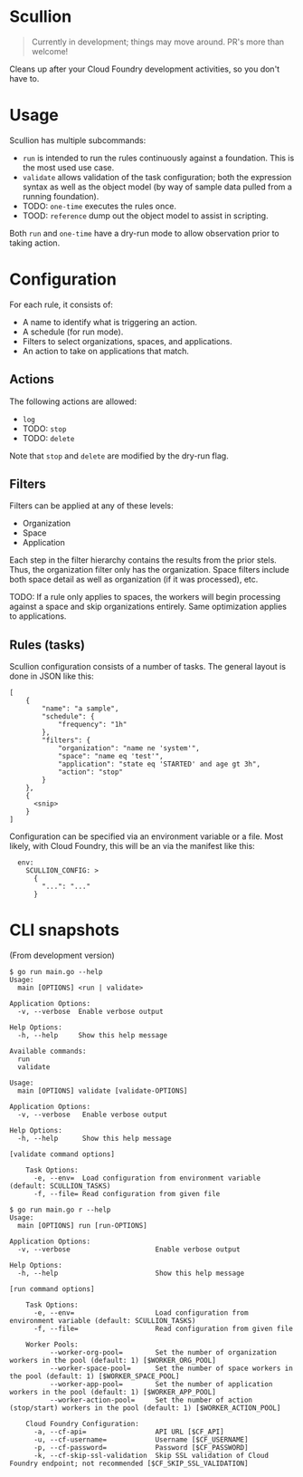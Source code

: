 # Scullion

> Currently in development; things may move around. PR's more than welcome!

Cleans up after your Cloud Foundry development activities, so you don't have to.

# Usage

Scullion has multiple subcommands:
* `run` is intended to run the rules continuously against a foundation. This is the most used use case.
* `validate` allows validation of the task configuration; both the expression syntax as well as the object model (by way of sample data pulled from a running foundation).
* TODO: `one-time` executes the rules once.
* TOOD: `reference` dump out the object model to assist in scripting.

Both `run` and `one-time` have a dry-run mode to allow observation prior to taking action.

# Configuration

For each rule, it consists of:
* A name to identify what is triggering an action.
* A schedule (for run mode).
* Filters to select organizations, spaces, and applications.
* An action to take on applications that match.

## Actions

The following actions are allowed:
* `log`
* TODO: `stop`
* TODO: `delete`

Note that `stop` and `delete` are modified by the dry-run flag.

## Filters

Filters can be applied at any of these levels:
* Organization
* Space
* Application

Each step in the filter hierarchy contains the results from the prior stels. Thus, the organization filter only has the organization. Space filters include both space detail as well as organization (if it was processed), etc.

TODO: If a rule only applies to spaces, the workers will begin processing against a space and skip organizations entirely. Same optimization applies to applications.

## Rules (tasks)

Scullion configuration consists of a number of tasks.  The general layout is done in JSON like this:
```
[
    {
        "name": "a sample",
        "schedule": {
            "frequency": "1h"
        },
        "filters": {
            "organization": "name ne 'system'",
            "space": "name eq 'test'",
            "application": "state eq 'STARTED' and age gt 3h",
            "action": "stop"
        }
    },
    {
      <snip>
    }
]
```

Configuration can be specified via an environment variable or a file. Most likely, with Cloud Foundry, this will be an via the manifest like this:
```
  env:
    SCULLION_CONFIG: >
      {
        "...": "..."
      }
```

# CLI snapshots

(From development version)

```
$ go run main.go --help
Usage:
  main [OPTIONS] <run | validate>

Application Options:
  -v, --verbose  Enable verbose output

Help Options:
  -h, --help     Show this help message

Available commands:
  run
  validate
```

```$ go run main.go validate --help
Usage:
  main [OPTIONS] validate [validate-OPTIONS]

Application Options:
  -v, --verbose   Enable verbose output

Help Options:
  -h, --help      Show this help message

[validate command options]

    Task Options:
      -e, --env=  Load configuration from environment variable (default: SCULLION_TASKS)
      -f, --file= Read configuration from given file
```

```
$ go run main.go r --help
Usage:
  main [OPTIONS] run [run-OPTIONS]

Application Options:
  -v, --verbose                     Enable verbose output

Help Options:
  -h, --help                        Show this help message

[run command options]

    Task Options:
      -e, --env=                    Load configuration from environment variable (default: SCULLION_TASKS)
      -f, --file=                   Read configuration from given file

    Worker Pools:
          --worker-org-pool=        Set the number of organization workers in the pool (default: 1) [$WORKER_ORG_POOL]
          --worker-space-pool=      Set the number of space workers in the pool (default: 1) [$WORKER_SPACE_POOL]
          --worker-app-pool=        Set the number of application workers in the pool (default: 1) [$WORKER_APP_POOL]
          --worker-action-pool=     Set the number of action (stop/start) workers in the pool (default: 1) [$WORKER_ACTION_POOL]

    Cloud Foundry Configuration:
      -a, --cf-api=                 API URL [$CF_API]
      -u, --cf-username=            Username [$CF_USERNAME]
      -p, --cf-password=            Password [$CF_PASSWORD]
      -k, --cf-skip-ssl-validation  Skip SSL validation of Cloud Foundry endpoint; not recommended [$CF_SKIP_SSL_VALIDATION]
```
